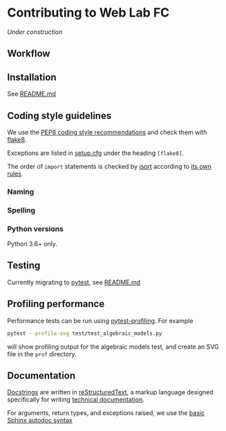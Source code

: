 # Contributing to Web Lab FC

*Under construction*

## Workflow

## Installation

See [README.md](./README.md)

## Coding style guidelines

We use the [PEP8 coding style recommendations](https://www.python.org/dev/peps/pep-0008/) and check them with [flake8](http://flake8.pycqa.org/en/latest/).

Exceptions are listed in [setup.cfg](./setup.cfg) under the heading `[flake8]`.

The order of ``import`` statements is checked by [isort](https://pypi.org/project/isort/) according to [its own rules](https://github.com/timothycrosley/isort#how-does-isort-work).

### Naming

### Spelling

### Python versions

Python 3.6+ only.

## Testing

Currently migrating to [pytest](https://docs.pytest.org/en/latest/), see [README.md](./README.md)

## Profiling performance

Performance tests can be run using [pytest-profiling](https://pypi.org/project/pytest-profiling/).
For example
```sh
pytest --profile-svg test/test_algebraic_models.py
```
will show profiling output for the algebraic models test, and create an SVG file in the `prof` directory.

## Documentation

[Docstrings](https://www.python.org/dev/peps/pep-0257/) are written in [reStructuredText](http://docutils.sourceforge.net/docs/user/rst/quickref.html), a markup language designed specifically for writing [technical documentation](https://en.wikipedia.org/wiki/ReStructuredText).

For arguments, return types, and exceptions raised, we use the [basic Sphinx autodoc syntax](https://www.sphinx-doc.org/en/master/usage/restructuredtext/domains.html#python-signatures)


